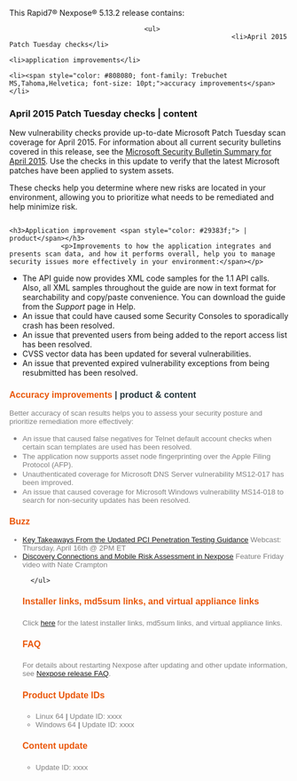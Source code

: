 <div>
<p><a name="5_12.13"></a></p>

 <p>This Rapid7&reg; Nexpose&reg; 5.13.2 release contains:</p>

                                      <ul>
															<li>April 2015 Patch Tuesday checks</li> 
															<li>application improvements</li>
                                                                                        <li><span style="color: #808080; font-family: Trebuchet MS,Tahoma,Helvetica; font-size: 10pt;">accuracy improvements</span></li>
																				
											
</ul>
                                                             <h3>April 2015 Patch Tuesday checks | content</h3>
<p>New vulnerability checks provide up-to-date Microsoft Patch Tuesday scan coverage for April 2015. For information about all current security bulletins covered in this release, see the <a href="http://technet.microsoft.com/en-us/security/bulletin/ms15-apr" target="_blank">Microsoft Security Bulletin Summary for April 2015</a>. Use the checks in this update to verify that the latest Microsoft patches have been applied to system assets.</p>
<p>These checks help you determine where new risks are located in your environment, allowing you to prioritize what needs to be remediated and help minimize risk.</p>
  
															
															<h3>Application improvement <span style="color: #29383f;"> | product</span></h3>
                 <p>Improvements to how the application integrates and presents scan data, and how it performs overall, help you to manage security issues more effectively in your environment:</span></p>
<ul>
<li>The API guide now provides XML code samples for the 1.1 API calls. Also, all XML samples throughout the guide are now in text format for searchability and copy/paste convenience. You can download the guide from the <i>Support</i> page in Help. </li>
<li>An issue that could have caused some Security Consoles to sporadically crash has been resolved. </li>
<li>An issue that prevented users from being added to the report access list has been resolved.  </li>
<li>CVSS vector data has been updated for several vulnerabilities. </li>
<li>An issue that prevented expired vulnerability exceptions from being resubmitted has been resolved. </li>
</ul> 



  <h3 style="font-family: Trebuchet MS,Tahoma,Helvetica; color: #ea5709; font-size: 12pt; font-weight: bold">Accuracy improvements <span style="color: #29383f;"> | product &amp; content</span></h3>
  <p><span style="color: #808080; font-family: Trebuchet MS,Tahoma,Helvetica; font-size: 10pt;">Better accuracy of scan results helps you to assess your security posture and prioritize remediation more effectively:</span></p>
<ul>
    <li style="color: #808080;"><span style="color: #808080; font-family: Trebuchet MS,Tahoma,Helvetica; font-size: 10pt;">An issue that caused false negatives for Telnet default account checks when certain scan templates are used has been resolved. </span></li>
   <li style="color: #808080;"><span style="color: #808080; font-family: Trebuchet MS,Tahoma,Helvetica; font-size: 10pt;">The application now supports asset node fingerprinting over the Apple Filing Protocol (AFP). </span></li>
    <li style="color: #808080;"><span style="color: #808080; font-family: Trebuchet MS,Tahoma,Helvetica; font-size: 10pt;">Unauthenticated coverage for Microsoft DNS Server vulnerability MS12-017 has been improved. </span></li>
	 <li style="color: #808080;"><span style="color: #808080; font-family: Trebuchet MS,Tahoma,Helvetica; font-size: 10pt;">An issue that caused coverage for Microsoft Windows vulnerability MS14-018 to search for non-security updates has been resolved. </span></li>
</ul>

<h3 style="font-family: Trebuchet MS,Tahoma,Helvetica; color: #ea5709; font-size: 12pt; font-weight: bold;">Buzz</h3>
<ul>
<li style="color: #808080; font-family: Trebuchet MS,Tahoma,Helvetica; font-size: 10pt;"><a href="https://information.rapid7.com/key-takeaways-from-the-updated-pci-pen-testing-guidance-registration.html" target="_blank">
Key Takeaways From the Updated PCI Penetration Testing Guidance</a> Webcast: Thursday, April 16th @ 2PM ET</li>
    <li style="color: #808080; font-family: Trebuchet MS,Tahoma,Helvetica; font-size: 10pt;"><a href="http://www.rapid7.com/resources/videos/discovery-connections-and-mobile-risk-assessment.jsp" target="_blank">
Discovery Connections and Mobile Risk Assessment in Nexpose</a> Feature Friday video with Nate Crampton</li>
       
	  
	  </ul>

<h4 style="font-family: Trebuchet MS,Tahoma,Helvetica; color: #ea5709; font-size: 12pt; font-weight: bold;">Installer links, md5sum links, and virtual appliance links</h4>

<p><span style="color:#808080; font-family:trebuchet ms,tahoma,helvetica; font-size:10pt">Click <a href="https://rapid7.my.salesforce.com/a1214000001vJyT?nooverride=1" target="_blank">here</a> for the latest installer links, md5sum links, and virtual appliance links.</span></p>

<h4 style="font-family: Trebuchet MS,Tahoma,Helvetica; color: #ea5709; font-size: 12pt; font-weight: bold;">FAQ</h4>

<p><span style="color:#808080; font-family:trebuchet ms,tahoma,helvetica; font-size:10pt">For details about restarting Nexpose after updating and other update information, see <a href="https://rapid7.my.salesforce.com/a1214000001vJ5a?nooverride=1" target="_blank">Nexpose release FAQ</a>.</span></p>

<h4 style="font-family: Trebuchet MS,Tahoma,Helvetica; color: #ea5709; font-size: 12pt; font-weight: bold;">Product Update IDs</h4>

<ul>
	<li style="color:#808080; font-family:trebuchet ms,tahoma,helvetica; font-size:10pt">Linux 64<strong> |</strong> Update ID: xxxx</span></li>
	<li style="color:#808080; font-family:trebuchet ms,tahoma,helvetica; font-size:10pt">Windows 64 <strong> |</strong> Update ID: xxxx</span></li>
</ul>


<h4 style="font-family: Trebuchet MS,Tahoma,Helvetica; color: #ea5709; font-size: 12pt; font-weight: bold;">Content update</h4>

<ul>
	<li style="color:#808080; font-family:trebuchet ms,tahoma,helvetica; font-size:10pt">Update ID:  xxxx</span></li>
</ul>
</div>
